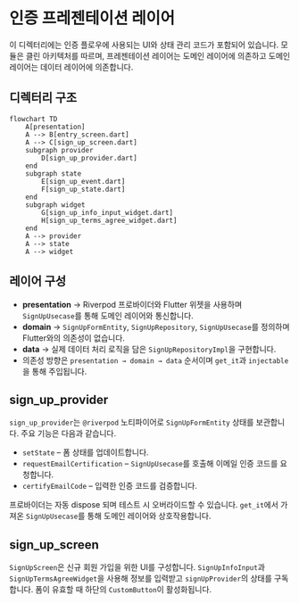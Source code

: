 # 인증 프레젠테이션 레이어

이 디렉터리에는 인증 플로우에 사용되는 UI와 상태 관리 코드가 포함되어 있습니다.
모듈은 클린 아키텍처를 따르며, 프레젠테이션 레이어는 도메인 레이어에 의존하고
도메인 레이어는 데이터 레이어에 의존합니다.

## 디렉터리 구조

```mermaid
flowchart TD
    A[presentation]
    A --> B[entry_screen.dart]
    A --> C[sign_up_screen.dart]
    subgraph provider
        D[sign_up_provider.dart]
    end
    subgraph state
        E[sign_up_event.dart]
        F[sign_up_state.dart]
    end
    subgraph widget
        G[sign_up_info_input_widget.dart]
        H[sign_up_terms_agree_widget.dart]
    end
    A --> provider
    A --> state
    A --> widget
```

## 레이어 구성

- **presentation** → Riverpod 프로바이더와 Flutter 위젯을 사용하며
  `SignUpUsecase`를 통해 도메인 레이어와 통신합니다.
- **domain** → `SignUpFormEntity`, `SignUpRepository`, `SignUpUsecase`를 정의하며
  Flutter와의 의존성이 없습니다.
- **data** → 실제 데이터 처리 로직을 담은 `SignUpRepositoryImpl`을 구현합니다.
- 의존성 방향은 `presentation → domain → data` 순서이며
  `get_it`과 `injectable`을 통해 주입됩니다.

## sign_up_provider

`sign_up_provider`는 `@riverpod` 노티파이어로 `SignUpFormEntity` 상태를 보관합니다.
주요 기능은 다음과 같습니다.

- `setState` – 폼 상태를 업데이트합니다.
- `requestEmailCertification` – `SignUpUsecase`를 호출해 이메일 인증 코드를 요청합니다.
- `certifyEmailCode` – 입력한 인증 코드를 검증합니다.

프로바이더는 자동 dispose 되며 테스트 시 오버라이드할 수 있습니다.
`get_it`에서 가져온 `SignUpUsecase`를 통해 도메인 레이어와 상호작용합니다.

## sign_up_screen

`SignUpScreen`은 신규 회원 가입을 위한 UI를 구성합니다.
`SignUpInfoInput`과 `SignUpTermsAgreeWidget`을 사용해 정보를 입력받고
`signUpProvider`의 상태를 구독합니다.
폼이 유효할 때 하단의 `CustomButton`이 활성화됩니다.
